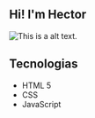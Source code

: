 ## Hi! I'm Hector

![This is a alt text.](/image/https://i.pinimg.com/564x/da/40/4b/da404bf7bd4398c9f256c65507d3c860.jpg "This is a sample image.")
## Tecnologias

- HTML 5 
- CSS 
- JavaScript

